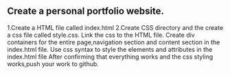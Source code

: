 ## Create a personal portfolio website.
1.Create a HTML file called index.html
2.Create CSS directory and the create a css file called style.css.
Link the css to the HTML file.
Create  div containers for the entire page,navigation section and content section in the index.html file.
Use css syntax to style the elements and attributes in the index.html file
After confirming that everything works and the css styling works,push your work to github.